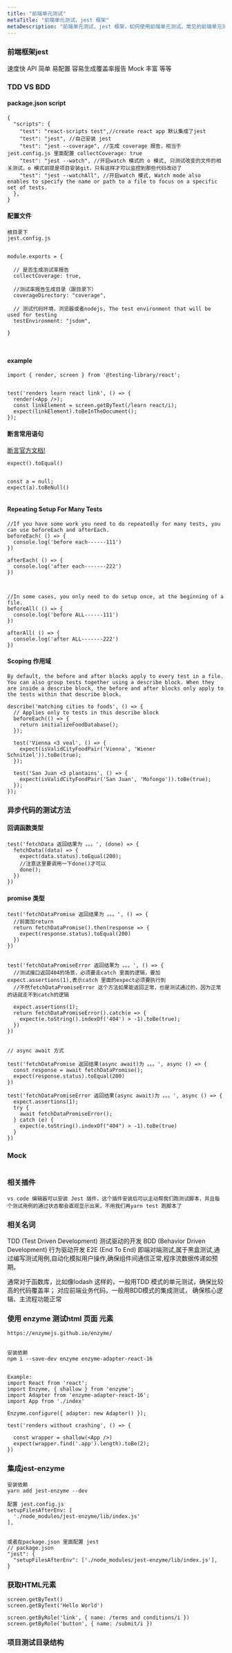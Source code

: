 ```yaml
---
title: "前端单元测试"
metaTitle: "前端单元测试，jest 框架"
metaDescription: "前端单元测试，jest 框架，如何使用前端单元测试，常见的前端单元测试框架jest"
---
```


### 前端框架jest

速度快
API 简单
易配置
容易生成覆盖率报告
Mock 丰富
等等


### TDD VS BDD


#### package.json script
```
{
  "scripts": {
    "test": "react-scripts test",//create react app 默认集成了jest
    "test": "jest", //自己安装 jest
    "test": "jest --coverage", //生成 coverage 报告，相当于 jest.config.js 里面配置 collectCoverage: true
    "test": "jest --watch", //开启watch 模式的 o 模式, 只测试改变的文件的相关测试，o 模式前提是项目安装git，只有这样才可以监控到那些代码改动了
    "test": "jest --watchAll", //开启watch 模式, Watch mode also enables to specify the name or path to a file to focus on a specific set of tests.
  },
}
```

#### 配置文件
```
根目录下
jest.config.js


module.exports = {

  // 是否生成测试率报告
  collectCoverage: true, 

  //测试率报告生成目录（跟目录下）
  coverageDirectory: "coverage", 

  // 测试代码环境，浏览器或者nodejs, The test environment that will be used for testing
  testEnvironment: "jsdom",

}

  
```

#### example
```
import { render, screen } from '@testing-library/react';


test('renders learn react link', () => {
  render(<App />);
  const linkElement = screen.getByText(/learn react/i);
  expect(linkElement).toBeInTheDocument();
});
```

#### 断言常用语句

[断言官方文档!](https://jestjs.io/docs/expect)
```
expect().toEqual()


const a = null;
expect(a).toBeNull()


```

#### Repeating Setup For Many Tests
```
//If you have some work you need to do repeatedly for many tests, you can use beforeEach and afterEach.
beforeEach( () => {
  console.log('before each------111')
})

afterEach( () => {
  console.log('after each-------222')
})



//In some cases, you only need to do setup once, at the beginning of a file.
beforeAll( () => {
  console.log('before ALL------111')
})

afterAll( () => {
  console.log('after ALL-------222')
})

```

#### Scoping 作用域
```
By default, the before and after blocks apply to every test in a file. You can also group tests together using a describe block. When they are inside a describe block, the before and after blocks only apply to the tests within that describe block.

describe('matching cities to foods', () => {
  // Applies only to tests in this describe block
  beforeEach(() => {
    return initializeFoodDatabase();
  });

  test('Vienna <3 veal', () => {
    expect(isValidCityFoodPair('Vienna', 'Wiener Schnitzel')).toBe(true);
  });

  test('San Juan <3 plantains', () => {
    expect(isValidCityFoodPair('San Juan', 'Mofongo')).toBe(true);
  });
});
```


### 异步代码的测试方法
#### 回调函数类型
```
test('fetchData 返回结果为 。。。', (done) => {
  fetchData((data) => {
    expect(data.status).toEqual(200);
    //注意这里要调用一下done()才可以
    done();
  })
})

```
#### promise 类型
```
test('fetchDataPromise 返回结果为 。。。', () => {
  //前面加return
  return fetchDataPromise().then(response => {
    expect(response.status).toEqual(200)
  })
})


test('fetchDataPromiseError 返回结果为 。。。', () => {
  //测试接口返回404的场景，必须要走catch 里面的逻辑，要加expect.assertions(1),表示catch 里面的expect必须要执行到
  //不然fetchDataPromiseError 这个方法如果能返回正常，也是测试通过的，因为正常的话就走不到catch的逻辑

  expect.assertions(1);
  return fetchDataPromiseError().catch(e => {
    expect(e.toString().indexOf('404') > -1).toBe(true);
  })
})


// async await 方式

test('fetchDataPromise 返回结果(async await)为 。。。', async () => {
  const response = await fetchDataPromise();
  expect(response.status).toEqual(200)
})

test('fetchDataPromiseError 返回结果(async await)为 。。。', async () => {
  expect.assertions(1);
  try {
    await fetchDataPromiseError();
  } catch (e) {
    expect(e.toString().indexOf("404") > -1).toBe(true)
  }
})
```
### Mock
```
```

### 相关插件
```
vs code 编辑器可以安装 Jest 插件，这个插件安装后可以主动帮我们跑测试脚本，并且每个测试用例的通过状态都会直观显示出来，不用我们再yarn test 跑脚本了
```


### 相关名词
TDD (Test Driven Development) 测试驱动的开发
BDD (Behavior Driven Development) 行为驱动开发
E2E (End To End) 即端对端测试,属于黑盒测试,通过编写测试用例,自动化模拟用户操作,确保组件间通信正常,程序流数据传递如预期。

通常对于函数库，比如像lodash 这样的，一般用TDD 模式的单元测试，确保比较高的代码覆盖率；
对应前端业务代码，一般用BDD模式的集成测试， 确保核心逻辑、主流程功能正常


### 使用 enzyme 测试html 页面 元素
```
https://enzymejs.github.io/enzyme/


安装依赖
npm i --save-dev enzyme enzyme-adapter-react-16


Example:
import React from 'react';
import Enzyme, { shallow } from 'enzyme';
import Adapter from 'enzyme-adapter-react-16';
import App from './index'

Enzyme.configure({ adapter: new Adapter() });

test('renders without crashing', () => {

  const wrapper = shallow(<App />)
  expect(wrapper.find('.app').length).toBe(2);
})

```

### 集成jest-enzyme
```
安装依赖
yarn add jest-enzyme --dev

配置 jest.config.js
setupFilesAfterEnv: [
  './node_modules/jest-enzyme/lib/index.js'
],


或者在package.json 里面配置 jest
// package.json
"jest": {
  "setupFilesAfterEnv": ['./node_modules/jest-enzyme/lib/index.js'],
}
```
### 获取HTML元素
```
screen.getByText()
screen.getByText('Hello World') 

screen.getByRole('link', { name: /terms and conditions/i })
screen.getByRole('button', { name: /submit/i })
```



### 项目测试目录结构